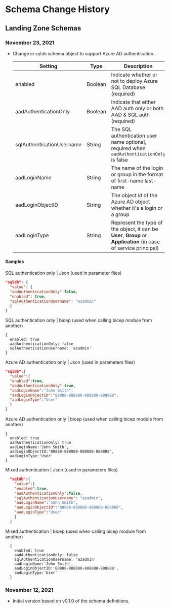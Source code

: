 # Schema Change History

## Landing Zone Schemas

### November 23, 2021

* Change in `sqldb` schema object to support Azure AD authentication.

    | Setting | Type | Description |
    | ------- | ---- | ----------- |
    | enabled | Boolean | Indicate whether or not to deploy Azure SQL Database (required) |
    | aadAuthenticationOnly | Boolean | Indicate that either AAD auth only or both AAD & SQL auth (required) |
    | sqlAuthenticationUsername | String | The SQL authentication user name optional, required when `aadAuthenticationOnly` is false |
    | aadLoginName | String | The name of the login or group in the format of first-name last-name |
    | aadLoginObjectID | String | The object id of the Azure AD object whether it's a login or a group |
    | aadLoginType | String | Represent the type of the object, it can be **User**, **Group** or **Application** (in case of service principal) |

#### Samples

SQL authentication only | Json (used in parameter files)

```json
"sqldb": {
  "value": {
  "aadAuthenticationOnly":false,
  "enabled": true,
  "sqlAuthenticationUsername": "azadmin"
  }
}
```
  
SQL authentication only | bicep (used when calling bicep module from another)
  
```bicep
{
  enabled: true
  aadAuthenticationOnly: false 
  sqlAuthenticationUsername: 'azadmin'
}
```
  
Azure AD authentication only | Json (used in parameters files)
  
```json
"sqldb":{
  "value":{
  "enabled":true,
  "aadAuthenticationOnly":true,
  "aadLoginName":"John Smith",
  "aadLoginObjectID":"88888-888888-888888-888888",
  "aadLoginType":"User"
  }
}
```

Azure AD authentication only | bicep (used when calling bicep module from another)
  
```bicep
{
  enabled: true
  aadAuthenticationOnly: true 
  aadLoginName:'John Smith',
  aadLoginObjectID:'88888-888888-888888-888888',
  aadLoginType:'User'
}
```
  
Mixed authentication |  Json (used in parameters files)

```json
  "sqldb":{
    "value":{
    "enabled":true,
    "aadAuthenticationOnly":false,
    "sqlAuthenticationUsername": "azadmin",
    "aadLoginName":"John Smith",
    "aadLoginObjectID":"88888-888888-888888-888888",
    "aadLoginType":"User"
    }
  }
 ```
  
  Mixed authentication | bicep (used when calling bicep module from another)
  
```bicep
  {
    enabled: true
    aadAuthenticationOnly: false
    sqlAuthenticationUsername: 'azadmin' 
    aadLoginName:'John Smith',
    aadLoginObjectID:'88888-888888-888888-888888',
    aadLoginType:'User'
  }
```

### November 12, 2021

* Initial version based on v0.1.0 of the schema definitions.
